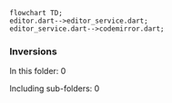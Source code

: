 <!---
Generated by https://github.com/polina-c/layerlens
Dependencies that create loops (inversions) are marked with `!`.
-->

```mermaid
flowchart TD;
editor.dart-->editor_service.dart;
editor_service.dart-->codemirror.dart;
```

### Inversions
In this folder: 0

Including sub-folders: 0


